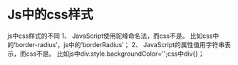 # Js中的css样式


js中css样式的不同 1、 JavaScript使用驼峰命名法，而css不是。 比如css中的‘border-radius’，js中的‘borderRadius’； 2、 JavaScript的属性值用字符串表示，而css不是。 比如js中div.style.backgroundColor='';css中div{}；
